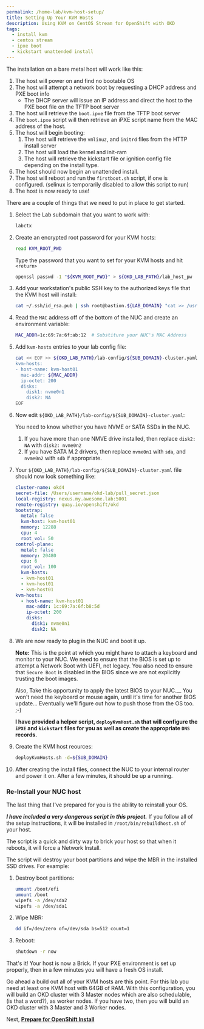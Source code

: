 ```yaml
---
permalink: /home-lab/kvm-host-setup/
title: Setting Up Your KVM Hosts
description: Using KVM on CentOS Stream for OpenShift with OKD
tags:
  - install kvm
  - centos stream
  - ipxe boot
  - kickstart unattended install
---
```


The installation on a bare metal host will work like this:

1. The host will power on and find no bootable OS
1. The host will attempt a network boot by requesting a DHCP address and PXE boot info
   * The DHCP server will issue an IP address and direct the host to the PXE boot file on the TFTP boot server
1. The host will retrieve the `boot.ipxe` file from the TFTP boot server
1. The `boot.ipxe` script will then retrieve an iPXE script name from the MAC address of the host.
1. The host will begin booting:
   1. The host will retrieve the `vmlinuz`, and `initrd` files from the HTTP install server
   1. The host will load the kernel and init-ram
   1. The host will retrieve the kickstart file or ignition config file depending on the install type.
1. The host should now begin an unattended install.
1. The host will reboot and run the `firstboot.sh` script, if one is configured.  (selinux is temporarily disabled to allow this script to run)
1. The host is now ready to use!

There are a couple of things that we need to put in place to get started.

1. Select the Lab subdomain that you want to work with:

   ```bash
   labctx
   ```

1. Create an encrypted root password for your KVM hosts:

   ```bash
   read KVM_ROOT_PWD
   ```

   Type the password that you want to set for your KVM hosts and hit `<return>`

   ```bash
   openssl passwd -1 "${KVM_ROOT_PWD}" > ${OKD_LAB_PATH}/lab_host_pw
   ```

1. Add your workstation's public SSH key to the authorized keys file that the KVM host will install:

   ```bash
   cat ~/.ssh/id_rsa.pub | ssh root@bastion.${LAB_DOMAIN} "cat >> /usr/local/www/install/postinstall/authorized_keys" 
   ```

1. Read the `MAC` address off of the bottom of the NUC and create an environment variable:

   ```bash
   MAC_ADDR=1c:69:7a:6f:ab:12  # Substiture your NUC's MAC Address
   ```

1. Add `kvm-hosts` entries to your lab config file:

   ```bash
   cat << EOF >> ${OKD_LAB_PATH}/lab-config/${SUB_DOMAIN}-cluster.yaml
   kvm-hosts:
   - host-name: kvm-host01
     mac-addr: ${MAC_ADDR}
     ip-octet: 200
     disks:
       disk1: nvme0n1
       disk2: NA
   EOF
   ```

1. Now edit `${OKD_LAB_PATH}/lab-config/${SUB_DOMAIN}-cluster.yaml`: 

   You need to know whether you have NVME or SATA SSDs in the NUC.

   1. If you have more than one NMVE drive installed, then replace `disk2: NA` with `disk2: nvme0n2`
   1. If you have SATA M.2 drivers, then replace `nvme0n1` with `sda`, and `nvme0n2` with `sdb` if appropriate.

1. Your `${OKD_LAB_PATH}/lab-config/${SUB_DOMAIN}-cluster.yaml` file should now look something like:

   ```yaml
   cluster-name: okd4
   secret-file: /Users/username/okd-lab/pull_secret.json
   local-registry: nexus.my.awesome.lab:5001
   remote-registry: quay.io/openshift/okd
   bootstrap:
     metal: false
     kvm-host: kvm-host01
     memory: 12288
     cpu: 4
     root_vol: 50
   control-plane:
     metal: false
     memory: 20480
     cpu: 6
     root_vol: 100
     kvm-hosts:
     - kvm-host01
     - kvm-host01
     - kvm-host01
   kvm-hosts:
     - host-name: kvm-host01
       mac-addr: 1c:69:7a:6f:b8:5d
       ip-octet: 200
       disks:
         disk1: nvme0n1
         disk2: NA
   ```

1. We are now ready to plug in the NUC and boot it up.

   __Note:__  This is the point at which you might have to attach a keyboard and monitor to your NUC.  We need to ensure that the BIOS is set up to attempt a Network Boot with UEFI, not legacy.  You also need to ensure that `Secure Boot` is disabled in the BIOS since we are not explicitly trusting the boot images.

   Also, Take this opportunity to apply the latest BIOS to your NUC.__  You won't need the keyboard or mouse again, until it's time for another BIOS update...  Eventually we'll figure out how to push those from the OS too.  ;-)

   __I have provided a helper script, `deployKvmHost.sh` that will configure the `iPXE` and `kickstart` files for you as well as create the appropriate `DNS` records.__

1. Create the KVM host reources:

   ```bash
   deployKvmHosts.sh -d=${SUB_DOMAIN}
   ```

1. After creating the install files, connect the NUC to your internal router and power it on.  After a few minutes, it should be up a running.

### Re-Install your NUC host

The last thing that I've prepared for you is the ability to reinstall your OS.

__*I have included a very dangerous script in this project.*__  If you follow all of the setup instructions, it will be installed in `/root/bin/rebuildhost.sh` of your host.

The script is a quick and dirty way to brick your host so that when it reboots, it will force a Network Install.

The script will destroy your boot partitions and wipe the MBR in the installed SSD drives.  For example:

1. Destroy boot partitions:

   ```bash
   umount /boot/efi
   umount /boot
   wipefs -a /dev/sda2
   wipefs -a /dev/sda1
   ```

1. Wipe MBR:

   ```bash
   dd if=/dev/zero of=/dev/sda bs=512 count=1
   ```

1. Reboot:

   ```bash
   shutdown -r now
   ```

That's it!  Your host is now a Brick.  If your PXE environment is set up properly, then in a few minutes you will have a fresh OS install.

Go ahead a build out all of your KVM hosts are this point.  For this lab you need at least one KVM host with 64GB of RAM.  With this configuration, you will build an OKD cluster with 3 Master nodes which are also schedulable, (is that a word?), as worker nodes.  If you have two, then you will build an OKD cluster with 3 Master and 3 Worker nodes.

Next, __[Prepare for OpenShift Install](/home-lab/prepare-okd-install/)__
